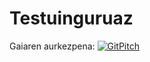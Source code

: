 # Testuinguruaz



Gaiaren aurkezpena: [![GitPitch](https://gitpitch.com/assets/badge.svg)](https://gitpitch.com/JuanAbasolo/HD/01-gaia)